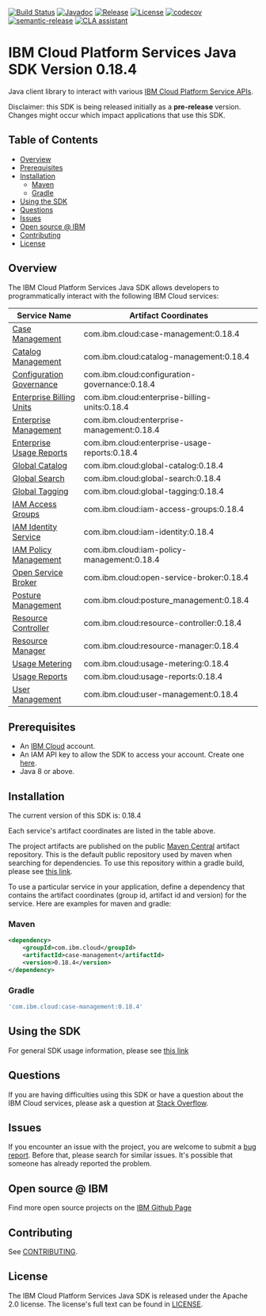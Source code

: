 [![Build Status](https://travis-ci.com/IBM/platform-services-java-sdk.svg?branch=main)](https://travis-ci.com/IBM/platform-services-java-sdk)
[![Javadoc](https://img.shields.io/static/v1?label=javadoc&message=latest&color=blue)](https://ibm.github.io/platform-services-java-sdk/docs/latest)
[![Release](https://img.shields.io/github/v/release/IBM/platform-services-java-sdk)](https://github.com/IBM/platform-services-java-sdk/releases/latest)
[![License](https://img.shields.io/badge/License-Apache%202.0-blue.svg)](https://opensource.org/licenses/Apache-2.0)
[![codecov](https://codecov.io/gh/IBM/platform-services-java-sdk/branch/main/graph/badge.svg)](https://codecov.io/gh/IBM/platform-services-java-sdk)
[![semantic-release](https://img.shields.io/badge/%20%20%F0%9F%93%A6%F0%9F%9A%80-semantic--release-e10079.svg)](https://github.com/semantic-release/semantic-release)
[![CLA assistant](https://cla-assistant.io/readme/badge/ibm/platform-services-java-sdk)](https://cla-assistant.io/ibm/platform-services-java-sdk)



# IBM Cloud Platform Services Java SDK Version 0.18.4

Java client library to interact with various 
[IBM Cloud Platform Service APIs](https://cloud.ibm.com/docs?tab=api-docs&category=platform_services).

Disclaimer: this SDK is being released initially as a **pre-release** version.
Changes might occur which impact applications that use this SDK.

## Table of Contents

<!--
  The TOC below is generated using the `markdown-toc` node package.

      https://github.com/jonschlinkert/markdown-toc

  You should regenerate the TOC after making changes to this file.

      npx markdown-toc --maxdepth 4 -i README.md
  -->

<!-- toc -->

- [Overview](#overview)
- [Prerequisites](#prerequisites)
- [Installation](#installation)
  * [Maven](#maven)
  * [Gradle](#gradle)
- [Using the SDK](#using-the-sdk)
- [Questions](#questions)
- [Issues](#issues)
- [Open source @ IBM](#open-source--ibm)
- [Contributing](#contributing)
- [License](#license)

<!-- tocstop -->

## Overview

The IBM Cloud Platform Services Java SDK allows developers to programmatically interact with the following IBM Cloud services:

Service Name | Artifact Coordinates
--- | --- 
[Case Management](https://cloud.ibm.com/apidocs/case-management) | com.ibm.cloud:case-management:0.18.4
[Catalog Management](https://cloud.ibm.com/apidocs/resource-catalog/private-catalog) | com.ibm.cloud:catalog-management:0.18.4
[Configuration Governance](https://cloud.ibm.com/apidocs/security-compliance/config) | com.ibm.cloud:configuration-governance:0.18.4
[Enterprise Billing Units](https://cloud.ibm.com/apidocs/enterprise-apis/billing-unit) | com.ibm.cloud:enterprise-billing-units:0.18.4
[Enterprise Management](https://cloud.ibm.com/apidocs/enterprise-apis/enterprise) | com.ibm.cloud:enterprise-management:0.18.4
[Enterprise Usage Reports](https://cloud.ibm.com/apidocs/enterprise-apis/resource-usage-reports) | com.ibm.cloud:enterprise-usage-reports:0.18.4
[Global Catalog](https://cloud.ibm.com/apidocs/resource-catalog/global-catalog) | com.ibm.cloud:global-catalog:0.18.4
[Global Search](https://cloud.ibm.com/apidocs/search) | com.ibm.cloud:global-search:0.18.4
[Global Tagging](https://cloud.ibm.com/apidocs/tagging) | com.ibm.cloud:global-tagging:0.18.4
[IAM Access Groups](https://cloud.ibm.com/apidocs/iam-access-groups) | com.ibm.cloud:iam-access-groups:0.18.4
[IAM Identity Service](https://cloud.ibm.com/apidocs/iam-identity-token-api) | com.ibm.cloud:iam-identity:0.18.4
[IAM Policy Management](https://cloud.ibm.com/apidocs/iam-policy-management) | com.ibm.cloud:iam-policy-management:0.18.4
[Open Service Broker](https://cloud.ibm.com/apidocs/resource-controller/ibm-cloud-osb-api) | com.ibm.cloud:open-service-broker:0.18.4
[Posture Management](https://cloud.ibm.com/apidocs/security-compliance/posture) | com.ibm.cloud:posture_management:0.18.4
[Resource Controller](https://cloud.ibm.com/apidocs/resource-controller/resource-controller) | com.ibm.cloud:resource-controller:0.18.4
[Resource Manager](https://cloud.ibm.com/apidocs/resource-controller/resource-manager) | com.ibm.cloud:resource-manager:0.18.4
[Usage Metering](https://cloud.ibm.com/apidocs/usage-metering) | com.ibm.cloud:usage-metering:0.18.4
[Usage Reports](https://cloud.ibm.com/apidocs/metering-reporting) | com.ibm.cloud:usage-reports:0.18.4
[User Management](https://cloud.ibm.com/apidocs/user-management) | com.ibm.cloud:user-management:0.18.4

## Prerequisites

[ibm-cloud-onboarding]: https://cloud.ibm.com/registration

* An [IBM Cloud][ibm-cloud-onboarding] account.
* An IAM API key to allow the SDK to access your account. Create one [here](https://cloud.ibm.com/iam/apikeys).
* Java 8 or above.

## Installation
The current version of this SDK is: 0.18.4

Each service's artifact coordinates are listed in the table above.

The project artifacts are published on the public [Maven Central](https://repo1.maven.org/maven2/)
artifact repository.  This is the default public repository used by maven when searching for dependencies.
To use this repository within a gradle build, please see
[this link](https://docs.gradle.org/current/userguide/declaring_repositories.html).

To use a particular service in your application, define a dependency that contains the
artifact coordinates (group id, artifact id and version) for the service.
Here are examples for maven and gradle:

### Maven

```xml
<dependency>
    <groupId>com.ibm.cloud</groupId>
    <artifactId>case-management</artifactId>
    <version>0.18.4</version>
</dependency>
```

### Gradle
```gradle
'com.ibm.cloud:case-management:0.18.4'
```

## Using the SDK
For general SDK usage information, please see [this link](https://github.com/IBM/ibm-cloud-sdk-common/blob/main/README.md)

## Questions

If you are having difficulties using this SDK or have a question about the IBM Cloud services,
please ask a question at
[Stack Overflow](http://stackoverflow.com/questions/ask?tags=ibm-cloud).

## Issues
If you encounter an issue with the project, you are welcome to submit a
[bug report](https://github.com/IBM/platform-services-java-sdk/issues).
Before that, please search for similar issues. It's possible that someone has already reported the problem.

## Open source @ IBM
Find more open source projects on the [IBM Github Page](http://ibm.github.io/)

## Contributing
See [CONTRIBUTING](CONTRIBUTING.md).

## License

The IBM Cloud Platform Services Java SDK is released under the Apache 2.0 license.
The license's full text can be found in
[LICENSE](LICENSE).
